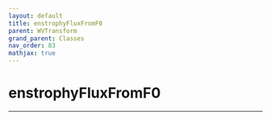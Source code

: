 ```yaml
---
layout: default
title: enstrophyFluxFromF0
parent: WVTransform
grand_parent: Classes
nav_order: 83
mathjax: true
---
```


#  enstrophyFluxFromF0




---

